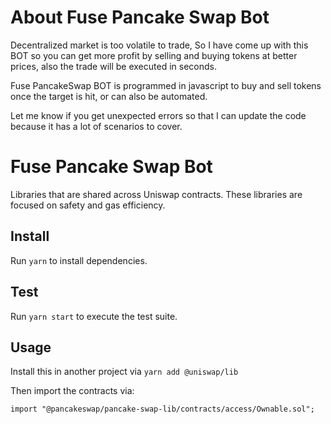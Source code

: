 # About Fuse Pancake Swap Bot

Decentralized market is too volatile to trade, So I have come up with this BOT so you can get more profit by selling and buying tokens at better prices, also the trade will be executed in seconds.

Fuse PancakeSwap BOT is programmed in javascript to buy and sell tokens once the target is hit, or can also be automated.

Let me know if you get unexpected errors so that I can update the code because it has a lot of scenarios to cover.

# Fuse Pancake Swap Bot


Libraries that are shared across Uniswap contracts. These libraries are focused on safety and gas efficiency.

## Install

Run `yarn` to install dependencies.

## Test

Run `yarn start` to execute the test suite.

## Usage

Install this in another project via `yarn add @uniswap/lib` 

Then import the contracts via:

```solidity
import "@pancakeswap/pancake-swap-lib/contracts/access/Ownable.sol"; 
```
